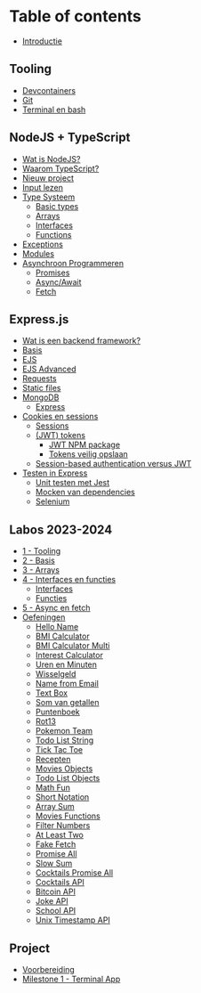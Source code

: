 
<!-- bitcoin-api            movies-objects   som-van-getallen
bmi-calculator         name-from-email  text-box
bmi-calculator-multi   pokemon-team     tic-tac-toe
cocktails-api          promise-all      todo-list-objects
cocktails-promise-all  puntenboek       todo-list-string
fake-fetch             recepten         unix-timestamp-api
hello-name             rot13            uren-en-minuten
interest-calculator    school-api       wisselgeld
joke-api               slow-sum -->
# Table of contents

* [Introductie](README.md)

## Tooling

* [Devcontainers](tooling/devcontainers.md)
* [Git](tooling/git.md)
* [Terminal en bash](tooling/bash.md)

## NodeJS + TypeScript

* [Wat is NodeJS?](nodejs-+-typescript/wat-is-nodejs.md)
* [Waarom TypeScript?](nodejs-+-typescript/waarom-typescript.md)
* [Nieuw project](nodejs-+-typescript/projectmaken.md)
* [Input lezen](nodejs-+-typescript/input-lezen.md)
* [Type Systeem](nodejs-+-typescript/type-systeem/README.md)
  * [Basic types](nodejs-+-typescript/type-systeem/basic-types.md)
  * [Arrays](nodejs-+-typescript/type-systeem/arrays.md)
  * [Interfaces](nodejs-+-typescript/type-systeem/interfaces.md)
  * [Functions](nodejs-+-typescript/type-systeem/functions.md)
* [Exceptions](nodejs-+-typescript/exceptions.md)
* [Modules](nodejs-+-typescript/modules.md)
* [Asynchroon Programmeren](nodejs-+-typescript/asynchroon-programmeren/README.md)
  * [Promises](nodejs-+-typescript/asynchroon-programmeren/promises.md)
  * [Async/Await](nodejs-+-typescript/asynchroon-programmeren/async-await.md)
  * [Fetch](nodejs-+-typescript/asynchroon-programmeren/fetch.md)

## Express.js

* [Wat is een backend framework?](express.js/wat-is-een-backend-framework.md)
* [Basis](express.js/basis.md)
* [EJS](express.js/ejs.md)
* [EJS Advanced](express.js/ejs-advanced.md)
* [Requests](express.js/requests/README.md)
* [Static files](express.js/static-files.md)
* [MongoDB](express.js/mongodb/README.md)
  * [Express](express.js/mongodb/express.md)
* [Cookies en sessions](express.js/cookies-en-sessions/README.md)
  * [Sessions](express.js/cookies-en-sessions/sessions.md)
  * [(JWT) tokens](express.js/cookies-en-sessions/jwt-tokens/README.md)
    * [JWT NPM package](express.js/cookies-en-sessions/jwt-tokens/jwt-npm-package.md)
    * [Tokens veilig opslaan](express.js/cookies-en-sessions/jwt-tokens/tokens-veilig-opslaan.md)
  * [Session-based authentication versus JWT](https://stytch.com/blog/jwts-vs-sessions-which-is-right-for-you/)
* [Testen in Express](express.js/testen-in-express/README.md)
  * [Unit testen met Jest](express.js/testen-in-express/unit-testen-met-jest.md)
  * [Mocken van dependencies](express.js/testen-in-express/mocken-van-dependencies.md)
  * [Selenium](https://www.npmjs.com/package/selenium-webdriver)

## Labos 2023-2024

* [1 - Tooling](labos-2023-2024/labo-1.md)
* [2 - Basis](labos-2023-2024/labo-2.md)
* [3 - Arrays](labos-2023-2024/labo-3.md)
* [4 - Interfaces en functies](labos-2023-2024/labo-4.md)
  * [Interfaces](labos-2023-2024/labo-4/interfaces.md)
  * [Functies](labos-2023-2024/labo-4/functions.md)
* [5 - Async en fetch](labos-2023-2024/5-async-en-fetch.md)
* [Oefeningen](exercises/README.md)
  * [Hello Name](exercises/node-typescript/hello-name/README.md)
  * [BMI Calculator](exercises/node-typescript/bmi-calculator/README.md)
  * [BMI Calculator Multi](exercises/node-typescript/bmi-calculator-multi/README.md)
  * [Interest Calculator](exercises/node-typescript/interest-calculator/README.md)
  * [Uren en Minuten](exercises/node-typescript/uren-en-minuten/README.md)
  * [Wisselgeld](exercises/node-typescript/wisselgeld/README.md)
  * [Name from Email](exercises/node-typescript/name-from-email/README.md)
  * [Text Box](exercises/node-typescript/text-box/README.md)
  * [Som van getallen](exercises/node-typescript/som-van-getallen/README.md)
  * [Puntenboek](exercises/node-typescript/puntenboek/README.md)
  * [Rot13](exercises/node-typescript/rot13/README.md)
  * [Pokemon Team](exercises/node-typescript/pokemon-team/README.md)
  * [Todo List String](exercises/node-typescript/todo-list-string/README.md)
  * [Tick Tac Toe](exercises/node-typescript/tic-tac-toe/README.md)
  * [Recepten](exercises/node-typescript/recepten/README.md)
  * [Movies Objects](exercises/node-typescript/movies-objects/README.md)
  * [Todo List Objects](exercises/node-typescript/todo-list-objects/README.md)
  * [Math Fun](exercises/node-typescript/math-fun/README.md)
  * [Short Notation](exercises/node-typescript/short-notation/README.md)
  * [Array Sum](exercises/node-typescript/array-sum/README.md)
  * [Movies Functions](exercises/node-typescript/movies-functions/README.md)
  * [Filter Numbers](exercises/node-typescript/filter-numbers/README.md)
  * [At Least Two](exercises/node-typescript/at-least-two/README.md)
  * [Fake Fetch](exercises/node-typescript/fake-fetch/README.md)
  * [Promise All](exercises/node-typescript/promise-all/README.md)
  * [Slow Sum](exercises/node-typescript/slow-sum/README.md)
  * [Cocktails Promise All](exercises/node-typescript/cocktails-promise-all/README.md)
  * [Cocktails API](exercises/node-typescript/cocktails-api/README.md)
  * [Bitcoin API](exercises/node-typescript/bitcoin-api/README.md)
  * [Joke API](exercises/node-typescript/joke-api/README.md)
  * [School API](exercises/node-typescript/school-api/README.md)
  * [Unix Timestamp API](exercises/node-typescript/unix-timestamp-api/README.md)
  
## Project

* [Voorbereiding](project/dev-container.md)
* [Milestone 1 - Terminal App](project/node-client.md)
